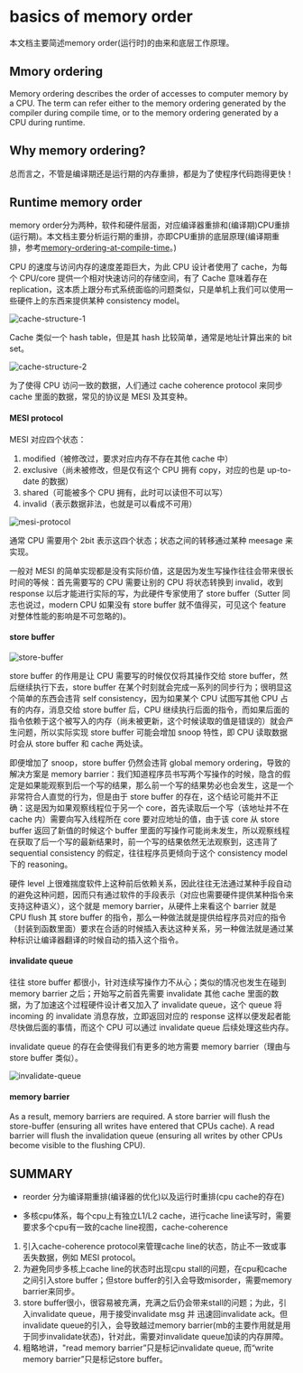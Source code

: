 # basics of memory order

本文档主要简述memory order(运行时)的由来和底层工作原理。

## Mmory ordering

Memory ordering describes the order of accesses to computer memory by a CPU. The term can refer either to the memory ordering generated by the compiler during compile time, or to the memory ordering generated by a CPU during runtime.

## Why memory ordering?

总而言之，不管是编译期还是运行期的内存重排，都是为了使程序代码跑得更快！

## Runtime memory order

  memory order分为两种，软件和硬件层面，对应编译器重排和(编译期)CPU重排(运行期)。本文档主要分析运行期的重排，亦即CPU重排的底层原理(编译期重排，参考[memory-ordering-at-compile-time](https://preshing.com/20120625/memory-ordering-at-compile-time/)。)

CPU 的速度与访问内存的速度差距巨大，为此 CPU 设计者使用了 cache，为每个 CPU/core 提供一个相对快速访问的存储空间，有了 Cache 意味着存在 replication，这本质上跟分布式系统面临的问题类似，只是单机上我们可以使用一些硬件上的东西来提供某种 consistency model。

![cache-structure-1](/language/cpp/images/memory-order/cache-structure-1.png)

Cache 类似一个 hash table，但是其 hash 比较简单，通常是地址计算出来的 bit set。

![cache-structure-2](/language/cpp/images/memory-order/cache-structure-2.png)


为了使得 CPU 访问一致的数据，人们通过 cache coherence protocol 来同步 cache 里面的数据，常见的协议是 MESI 及其变种。

#### MESI protocol

MESI 对应四个状态：
1. modified（被修改过，要求对应内存不存在其他 cache 中）
2. exclusive（尚未被修改，但是仅有这个 CPU 拥有 copy，对应的也是 up-to-date 的数据）
3. shared（可能被多个 CPU 拥有，此时可以读但不可以写）
4. invalid（表示数据非法，也就是可以看成不可用）

![mesi-protocol](/language/cpp/images/memory-order/mesi-protocol.png)

通常 CPU 需要用个 2bit 表示这四个状态；状态之间的转移通过某种 meesage 来实现。

一般对 MESI 的简单实现都是没有实际价值，这是因为发生写操作往往会带来很长时间的等候：首先需要写的 CPU 需要让别的 CPU 将状态转换到 invalid，收到 response 以后才能进行实际的写，为此硬件专家使用了 store buffer（Sutter 同志也说过，modern CPU 如果没有 store buffer 就不值得买，可见这个 feature 对整体性能的影响是不可忽略的)。

#### store buffer

![store-buffer](/language/cpp/images/memory-order/store-buffer.png)

store buffer 的作用是让 CPU 需要写的时候仅仅将其操作交给 store buffer，然后继续执行下去，store buffer 在某个时刻就会完成一系列的同步行为；很明显这个简单的东西会违背 self consistency，因为如果某个 CPU 试图写其他 CPU 占有的内存，消息交给 store buffer 后，CPU 继续执行后面的指令，而如果后面的指令依赖于这个被写入的内存（尚未被更新，这个时候读取的值是错误的）就会产生问题，所以实际实现 store buffer 可能会增加 snoop 特性，即 CPU 读取数据时会从 store buffer 和 cache 两处读。

即便增加了 snoop，store buffer 仍然会违背 global memory ordering，导致的解决方案是 memory barrier：我们知道程序员书写两个写操作的时候，隐含的假定是如果能观察到后一个写的结果，那么前一个写的结果势必也会发生，这是一个非常符合人直觉的行为，但是由于 store buffer 的存在，这个结论可能并不正确：这是因为如果观察线程位于另一个 core，首先读取后一个写（该地址并不在 cache 内）需要向写入线程所在 core 要对应地址的值，由于该 core 从 store buffer 返回了新值的时候这个 buffer 里面的写操作可能尚未发生，所以观察线程在获取了后一个写的最新结果时，前一个写的结果依然无法观察到，这违背了 sequential consistency 的假定，往往程序员更倾向于这个 consistency model 下的 reasoning。

硬件 level 上很难揣度软件上这种前后依赖关系，因此往往无法通过某种手段自动的避免这种问题，因而只有通过软件的手段表示（对应也需要硬件提供某种指令来支持这种语义），这个就是 memory barrier，从硬件上来看这个 barrier 就是 CPU flush 其 store buffer 的指令，那么一种做法就是提供给程序员对应的指令（封装到函数里面）要求在合适的时候插入表达这种关系，另一种做法就是通过某种标识让编译器翻译的时候自动的插入这个指令。

#### invalidate queue

往往 store buffer 都很小，针对连续写操作力不从心；类似的情况也发生在碰到 memory barrier 之后；开始写之前首先需要 invalidate 其他 cache 里面的数据，为了加速这个过程硬件设计者又加入了 invalidate queue，这个 queue 将 incoming 的 invalidate 消息存放，立即返回对应的 response 这样以便发起者能尽快做后面的事情，而这个 CPU 可以通过 invalidate queue 后续处理这些内存。

invalidate queue 的存在会使得我们有更多的地方需要 memory barrier（理由与 store buffer 类似）。

![invalidate-queue](/language/cpp/images/memory-order/invalidate-queue.png)

#### memory barrier

As a result, memory barriers are required. A store barrier will flush the store-buffer (ensuring all writes have entered that CPUs cache). A read barrier will flush the invalidation queue (ensuring all writes by other CPUs become visible to the flushing CPU).

## SUMMARY
* reorder 分为编译期重排(编译器的优化)以及运行时重排(cpu cache的存在)

* 多核cpu体系，每个cpu上有独立L1/L2 cache，进行cache line读写时，需要要求多个cpu有一致的cache line视图，cache-coherence

1. 引入cache-coherence protocol来管理cache line的状态，防止不一致或事丢失数据，例如 MESI protocol。
2. 为避免同步多核上cache line的状态时出现cpu stall的问题，在cpu和cache之间引入store buffer；但store buffer的引入会导致misorder，需要memory barrier来同步。
3. store buffer很小，很容易被充满，充满之后仍会带来stall的问题；为此，引入invalidate queue，用于接受invalidate msg 并 迅速回invalidate ack。但invalidate queue的引入，会导致越过memory barrier(mb的主要作用就是用于同步invalidate状态)，针对此，需要对invalidate queue加读的内存屏障。
4. 粗略地讲，"read memory barrier”只是标记invalidate queue, 而“write memory barrier”只是标记store buffer。

